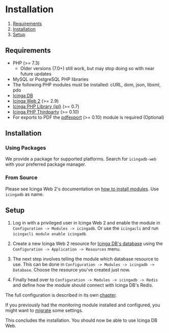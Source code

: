 # Installation

1. [Requirements](#requirements)
2. [Installation](#installation)
3. [Setup](#setup)

## Requirements

* PHP (>= 7.3)
  * Older versions (7.0+) still work, but may stop doing so with near future updates
* MySQL or PostgreSQL PHP libraries
* The following PHP modules must be installed: cURL, dom, json, libxml, pdo
* [Icinga DB](https://github.com/Icinga/icingadb)
* [Icinga Web 2](https://github.com/Icinga/icingaweb2) (>= 2.9)
* [Icinga PHP Library (ipl)](https://github.com/Icinga/icinga-php-library) (>= 0.7)
* [Icinga PHP Thirdparty](https://github.com/Icinga/icinga-php-thirdparty) (>= 0.10)
* For exports to PDF the [pdfexport](https://github.com/Icinga/icingaweb2-module-pdfexport) (>= 0.10)
  module is required (Optional)

## Installation

### Using Packages

We provide a package for supported platforms. Search for `icingadb-web` with your preferred package manager.

### From Source

Please see Icinga Web 2's documentation on [how to install modules](https://icinga.com/docs/icinga-web-2/latest/doc/08-Modules/#installation).
Use `icingadb` as name.

## Setup

1. Log in with a privileged user in Icinga Web 2 and enable the module in `Configuration -> Modules -> icingadb`.
Or use the `icingacli` and run `icingacli module enable icingadb`.

2. Create a new Icinga Web 2 resource for [Icinga DB's database](https://icinga.com/docs/icingadb/latest/doc/02-Installation/#configuring-mysql)
using the `Configuration -> Application -> Resources` menu.

3. The next step involves telling the module which database resource to use. This can be done in
`Configuration -> Modules -> icingadb -> Database`. Choose the resource you've created just now.

4. Finally head over to `Configuration -> Modules -> icingadb -> Redis` and define how the module should connect
with Icinga DB's Redis.

The full configuration is described in its own [chapter](03-Configuration.md).

If you previously had the monitoring module installed and configured, you might want to [migrate](10-Migration.md)
some settings.

This concludes the installation. You should now be able to use Icinga DB Web.
